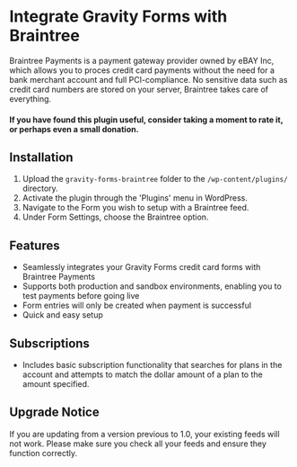 # Integrate Gravity Forms with Braintree

Braintree Payments is a payment gateway provider owned by eBAY Inc, which allows you to proces credit card payments without the need for a bank merchant account and full PCI-compliance. No sensitive data such as credit card numbers are stored on your server, Braintree takes care of everything.

#### If you have found this plugin useful, consider taking a moment to rate it, or perhaps even a small donation.

## Installation

1. Upload the `gravity-forms-braintree` folder to the `/wp-content/plugins/` directory.
2. Activate the plugin through the 'Plugins' menu in WordPress.
3. Navigate to the Form you wish to setup with a Braintree feed.
4. Under Form Settings, choose the Braintree option.

## Features

* Seamlessly integrates your Gravity Forms credit card forms with Braintree Payments
* Supports both production and sandbox environments, enabling you to test payments before going live
* Form entries will only be created when payment is successful
* Quick and easy setup

## Subscriptions

* Includes basic subscription functionality that searches for plans in the account and attempts to match the dollar amount of a plan to the amount specified.

## Upgrade Notice
If you are updating from a version previous to 1.0, your existing feeds will not work. Please make sure you check all your feeds and ensure they function correctly.
